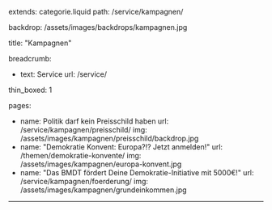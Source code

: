 extends: categorie.liquid
path: /service/kampagnen/

backdrop: /assets/images/backdrops/kampagnen.jpg

title: "Kampagnen"

breadcrumb:
 - text: Service
   url: /service/

thin_boxed: 1


pages:
 - name: Politik darf kein Preisschild haben
   url: /service/kampagnen/preisschild/
   img: /assets/images/kampagnen/preisschild/backdrop.jpg
 - name: "Demokratie Konvent: Europa?!? Jetzt anmelden!"
   url: /themen/demokratie-konvente/
   img: /assets/images/kampagnen/europa-konvent.jpg
 - name: "Das BMDT fördert Deine Demokratie-Initiative mit 5000€!"
   url: /service/kampagnen/foerderung/
   img: /assets/images/kampagnen/grundeinkommen.jpg

---
<!-- 
 -->
